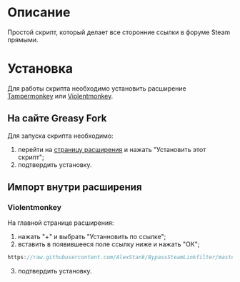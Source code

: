 # Описание
Простой скрипт, который делает все сторонние ссылки в форуме Steam прямыми.

# Установка
Для работы скрипта необходимо установить расширение [Tampermonkey](https://www.tampermonkey.net) или [Violentmonkey](https://violentmonkey.github.io).

## На сайте Greasy Fork
Для запуска скрипта необходимо:
1. перейти на [страницу расширения](https://greasyfork.org/ru/scripts/410743) и нажать "Установить этот скрипт";
2. подтвердить установку.

## Импорт внутри расширения
### Violentmonkey
На главной странице расширения:
1. нажать "+" и выбрать "Устанновить по ссылке";
2. вставить в появившееся поле ссылку ниже и нажать "ОК";
  ```` javascript copy
  https://raw.githubusercontent.com/AlexStank/BypassSteamLinkfilter/master/code.user.js
  ````  
3. подтвердить установку.

